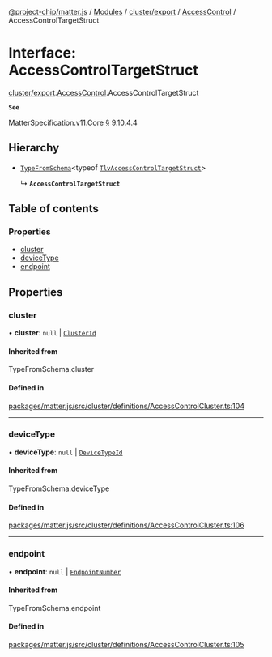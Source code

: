 [@project-chip/matter.js](../README.md) / [Modules](../modules.md) / [cluster/export](../modules/cluster_export.md) / [AccessControl](../modules/cluster_export.AccessControl.md) / AccessControlTargetStruct

# Interface: AccessControlTargetStruct

[cluster/export](../modules/cluster_export.md).[AccessControl](../modules/cluster_export.AccessControl.md).AccessControlTargetStruct

**`See`**

MatterSpecification.v11.Core § 9.10.4.4

## Hierarchy

- [`TypeFromSchema`](../modules/tlv_export.md#typefromschema)\<typeof [`TlvAccessControlTargetStruct`](../modules/cluster_export.AccessControl.md#tlvaccesscontroltargetstruct)\>

  ↳ **`AccessControlTargetStruct`**

## Table of contents

### Properties

- [cluster](cluster_export.AccessControl.AccessControlTargetStruct.md#cluster)
- [deviceType](cluster_export.AccessControl.AccessControlTargetStruct.md#devicetype)
- [endpoint](cluster_export.AccessControl.AccessControlTargetStruct.md#endpoint)

## Properties

### cluster

• **cluster**: ``null`` \| [`ClusterId`](../modules/datatype_export.md#clusterid)

#### Inherited from

TypeFromSchema.cluster

#### Defined in

[packages/matter.js/src/cluster/definitions/AccessControlCluster.ts:104](https://github.com/project-chip/matter.js/blob/5f71eedebdb9fa54338bde320c311bb359b7455d/packages/matter.js/src/cluster/definitions/AccessControlCluster.ts#L104)

___

### deviceType

• **deviceType**: ``null`` \| [`DeviceTypeId`](../modules/datatype_export.md#devicetypeid)

#### Inherited from

TypeFromSchema.deviceType

#### Defined in

[packages/matter.js/src/cluster/definitions/AccessControlCluster.ts:106](https://github.com/project-chip/matter.js/blob/5f71eedebdb9fa54338bde320c311bb359b7455d/packages/matter.js/src/cluster/definitions/AccessControlCluster.ts#L106)

___

### endpoint

• **endpoint**: ``null`` \| [`EndpointNumber`](../modules/datatype_export.md#endpointnumber)

#### Inherited from

TypeFromSchema.endpoint

#### Defined in

[packages/matter.js/src/cluster/definitions/AccessControlCluster.ts:105](https://github.com/project-chip/matter.js/blob/5f71eedebdb9fa54338bde320c311bb359b7455d/packages/matter.js/src/cluster/definitions/AccessControlCluster.ts#L105)
